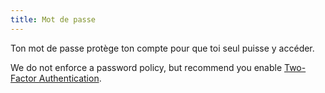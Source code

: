```yaml
---
title: Mot de passe
---
```


Ton mot de passe protège ton compte pour que toi seul puisse y accéder.

We do not enforce a password policy, but recommend you enable [Two-Factor Authentication](/docs/site/account/mfa).

